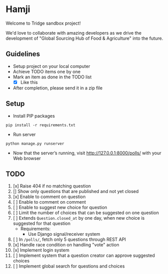 # Hamji

Welcome to Tridge sandbox project!

We'd love to collaborate with amazing developers as we drive the development of "Global Sourcing Hub of Food & Agriculture" into the future.

## Guidelines
- Setup project on your local computer
- Achieve TODO items one by one
- Mark an item as done in the TODO list
    - [x] Like this
- After completion, please send it in a zip file


## Setup
- Install PIP packages
```
pip install -r requirements.txt
```
- Run server
```
python manage.py runserver
```
- Now that the server’s running, visit http://127.0.0.1:8000/polls/ with your Web browser


## TODO
1.  [x] Raise 404 if no matching question
2.  [] Show only questions that are published and not yet closed
3.  [x] Enable to comment on question
4.  [ ] Enable to comment on comment
5.  [ ] Enable to suggest new choice for question
6.  [ ] Limit the number of choices that can be suggested on one question
7.  [ ] Extends `Question.closed_at` by one day, when new choice is suggested for that question
     - Requirements:
         - Use Django signal/receiver system
8.  [ ] In `/polls/`, fetch only 5 questions through REST API
9.  [x] Handle race condition on handling "vote" action
10. [x] Implement login system
11. [ ] Implement system that a question creator can approve suggested choices
12. [ ] Implement global search for questions and choices

